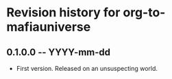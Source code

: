 # Revision history for org-to-mafiauniverse

## 0.1.0.0 -- YYYY-mm-dd

* First version. Released on an unsuspecting world.
